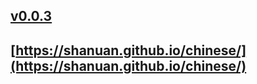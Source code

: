 ## [v0.0.3](https://github.com/shanuan/chinese-grade-2a/edit/master/README.md)
## [https://shanuan.github.io/chinese/](https://shanuan.github.io/chinese/)
